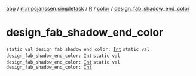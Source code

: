 [app](../../../index.md) / [nl.mpcjanssen.simpletask](../../index.md) / [R](../index.md) / [color](index.md) / [design_fab_shadow_end_color](.)

# design_fab_shadow_end_color

`static val design_fab_shadow_end_color: `[`Int`](https://kotlinlang.org/api/latest/jvm/stdlib/kotlin/-int/index.html)
`static val design_fab_shadow_end_color: `[`Int`](https://kotlinlang.org/api/latest/jvm/stdlib/kotlin/-int/index.html)
`static val design_fab_shadow_end_color: `[`Int`](https://kotlinlang.org/api/latest/jvm/stdlib/kotlin/-int/index.html)
`static val design_fab_shadow_end_color: `[`Int`](https://kotlinlang.org/api/latest/jvm/stdlib/kotlin/-int/index.html)